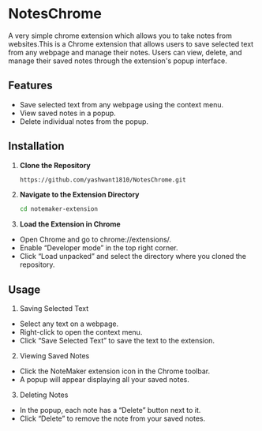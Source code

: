 # NotesChrome
A very simple chrome extension which allows you to take notes from websites.This is a Chrome extension that allows users to save selected text from any webpage and manage their notes. Users can view, delete, and manage their saved notes through the extension's popup interface.

## Features

- Save selected text from any webpage using the context menu.
- View saved notes in a popup.
- Delete individual notes from the popup.

## Installation

1. **Clone the Repository**

   ```bash
   https://github.com/yashwant1810/NotesChrome.git
   ```
2. **Navigate to the Extension Directory**
   ```bash
   cd notemaker-extension
   ```
3. **Load the Extension in Chrome**
- Open Chrome and go to chrome://extensions/.
- Enable “Developer mode” in the top right corner.
- Click “Load unpacked” and select the directory where you cloned the repository.

## Usage

1. Saving Selected Text
- Select any text on a webpage.
- Right-click to open the context menu.
- Click “Save Selected Text” to save the text to the extension.
2. Viewing Saved Notes
- Click the NoteMaker extension icon in the Chrome toolbar.
- A popup will appear displaying all your saved notes.
3. Deleting Notes
-	In the popup, each note has a “Delete” button next to it.
-	Click “Delete” to remove the note from your saved notes.

